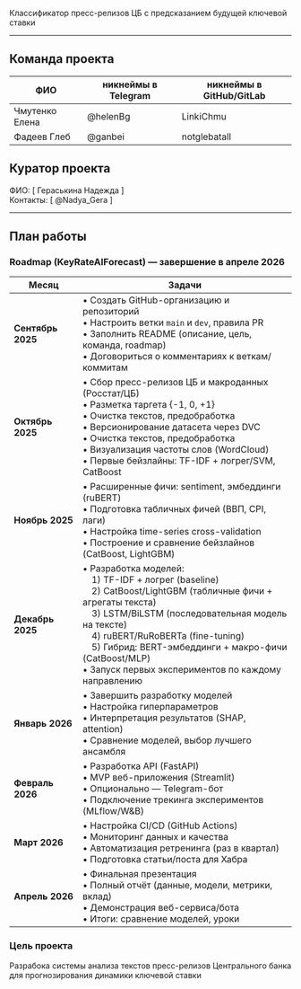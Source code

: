 Классификатор пресс-релизов ЦБ с предсказанием будущей ключевой ставки

---

## Команда проекта

| ФИО              | никнеймы в Telegram | никнеймы в GitHub/GitLab |
|------------------|-----|--------------------------|
| Чмутенко Елена   | @helenBg | LinkiChmu                |
| Фадеев Глеб            | @ganbei | notglebatall                 |

## Куратор проекта

ФИО: [ Гераськина Надежда ]  
Контакты: [ @Nadya_Gera ]

---

## План работы

### Roadmap (KeyRateAIForecast) — завершение в апреле 2026

| Месяц | Задачи                                                                                                                                                                                                                                                                                                                                          |
|-------|-------------------------------------------------------------------------------------------------------------------------------------------------------------------------------------------------------------------------------------------------------------------------------------------------------------------------------------------------|
| **Сентябрь 2025** | • Создать GitHub-организацию и репозиторий<br>• Настроить ветки `main` и `dev`, правила PR<br>• Заполнить README (описание, цель, команда, roadmap)<br>•  Договориться о комментариях к веткам/коммитам                                                                                                                                         |
| **Октябрь 2025** | • Сбор пресс-релизов ЦБ и макроданных (Росстат/ЦБ)<br>• Разметка таргета {-1, 0, +1}<br>• Очистка текстов, предобработка<br>• Версионирование датасета через DVC<br>• Очистка текстов, предобработка<br>• Визуализация частоты слов (WordCloud)<br>• Первые бейзлайны: TF-IDF + логрег/SVM, CatBoost                                                                                                                           |
| **Ноябрь 2025** | • Расширенные фичи: sentiment, эмбеддинги (ruBERT)<br>• Подготовка табличных фичей (ВВП, CPI, лаги)<br>• Настройка time-series cross-validation<br>• Построение и сравнение бейзлайнов (CatBoost, LightGBM)                                                                                                                                     |
| **Декабрь 2025** | • Разработка моделей:<br> 1) TF-IDF + логрег (baseline)<br> 2) CatBoost/LightGBM (табличные фичи + агрегаты текста)<br> 3) LSTM/BiLSTM (последовательная модель на тексте)<br> 4) ruBERT/RuRoBERTa (fine-tuning)<br> 5) Гибрид: BERT-эмбеддинги + макро-фичи (CatBoost/MLP)<br>• Запуск первых экспериментов по каждому направлению |
| **Январь 2026** | • Завершить разработку моделей<br>• Настройка гиперпараметров<br>• Интерпретация результатов (SHAP, attention)<br>• Сравнение моделей, выбор лучшего ансамбля                                                                                                                                                                                 |
| **Февраль 2026** | • Разработка API (FastAPI)<br>• MVP веб-приложения (Streamlit)<br>• Опционально — Telegram-бот<br>• Подключение трекинга экспериментов (MLflow/W&B)                                                                                                                                                                                             |
| **Март 2026** | • Настройка CI/CD (GitHub Actions)<br>• Мониторинг данных и качества<br>• Автоматизация ретренинга (раз в квартал)<br>• Подготовка статьи/поста для Хабра                                                                                                                                                                                       |
| **Апрель 2026** | • Финальная презентация<br>• Полный отчёт (данные, модели, метрики, вклад)<br>• Демонстрация веб-сервиса/бота<br>• Итоги: сравнение моделей, уроки                                                                                                                                                                                              |


###  Цель проекта

Разрабока системы анализа текстов пресс-релизов Центрального банка для прогнозирования динамики ключевой ставки
